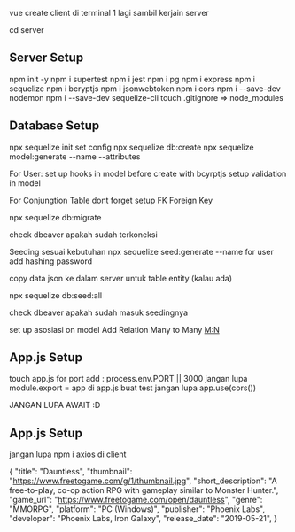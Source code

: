 vue create client di terminal 1 lagi sambil kerjain server

cd server


## Server Setup
npm init -y 
npm i supertest
npm i jest
npm i pg 
npm i express 
npm i sequelize
npm i bcryptjs
npm i jsonwebtoken
npm i cors
npm i --save-dev nodemon
npm i --save-dev sequelize-cli
touch .gitignore => node_modules

## Database Setup
npx sequelize init
set config
npx sequelize db:create
npx sequelize model:generate --name --attributes

For User:
set up hooks in model before create with bcyrptjs
setup validation in model

For Conjungtion Table dont forget setup FK Foreign Key


npx sequelize db:migrate

check dbeaver apakah sudah terkoneksi

Seeding sesuai kebutuhan
npx sequelize seed:generate --name
for user add hashing password

copy data json ke dalam server untuk table entity (kalau ada)

npx sequelize db:seed:all

check dbeaver apakah sudah masuk seedingnya

set up asosiasi on model
Add Relation Many to Many [M:N](https://sequelize.org/master/manual/advanced-many-to-many.html)



## App.js Setup
touch app.js
for port add : process.env.PORT || 3000
jangan lupa module.export = app di app.js buat test
jangan lupa app.use(cors())

JANGAN LUPA AWAIT :D

## App.js Setup
jangan lupa npm i axios di client

 {
        "title": "Dauntless",
        "thumbnail": "https://www.freetogame.com/g/1/thumbnail.jpg",
        "short_description": "A free-to-play, co-op action RPG with gameplay similar to Monster Hunter.",
        "game_url": "https://www.freetogame.com/open/dauntless",
        "genre": "MMORPG",
        "platform": "PC (Windows)",
        "publisher": "Phoenix Labs",
        "developer": "Phoenix Labs, Iron Galaxy",
        "release_date": "2019-05-21",
    }


